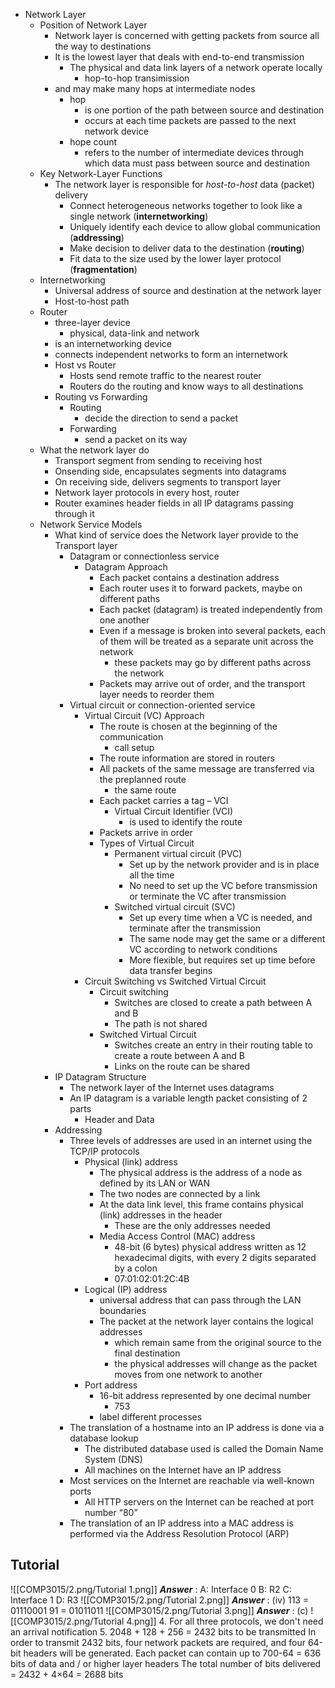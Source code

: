 - Network Layer
	- Position of Network Layer
		- Network layer is concerned with getting packets from source all the way to destinations
		- It is the lowest layer that deals with end-to-end transmission
			- The physical and data link layers of a network operate locally
				- hop-to-hop transimission
		- and may make many hops at intermediate nodes
			- hop
				- is one portion of the path between source and destination
				- occurs at each time packets are passed to the next network device
			- hope count
				- refers to the number of intermediate devices through which data must pass between source and destination
	- Key Network-Layer Functions
		- The network layer is responsible for *host-to-host* data (packet) delivery
			- Connect heterogeneous networks together to look like a single network (**internetworking**)
			- Uniquely identify each device to allow global communication (**addressing**) 
			- Make decision to deliver data to the destination (**routing**) 
			- Fit data to the size used by the lower layer protocol (**fragmentation**)
	- Internetworking
		- Universal address of source and destination at the network layer
		- Host-to-host path
	- Router
		- three-layer device
			- physical, data-link and network
		- is an internetworking device
		- connects independent networks to form an internetwork
		- Host vs Router
			- Hosts send remote traffic to the nearest router
			- Routers do the routing and know ways to all destinations
		- Routing vs Forwarding
			- Routing
				- decide the direction to send a packet
			- Forwarding
				- send a packet on its way
	- What the network layer do
		- Transport segment from sending to receiving host 
		- Onsending side, encapsulates segments into datagrams 
		- On receiving side, delivers segments to transport layer 
		- Network layer protocols in every host, router
		- Router examines header fields in all IP datagrams passing through it
	- Network Service Models
		- What kind of service does the Network layer provide to the Transport layer
			- Datagram or connectionless service
				- Datagram Approach
					- Each packet contains a destination address
					- Each router uses it to forward packets, maybe on different paths
					- Each packet (datagram) is treated independently from one another
					- Even if a message is broken into several packets, each of them will be treated as a separate unit across the network
						- these packets may go by different paths across the network
					- Packets may arrive out of order, and the transport layer needs to reorder them
			- Virtual circuit or connection-oriented service
				- Virtual Circuit (VC) Approach
					- The route is chosen at the beginning of the communication
						- call setup
					- The route information are stored in routers
					- All packets of the same message are transferred via the preplanned route
						- the same route
					- Each packet carries a tag – VCI
						- Virtual Circuit Identifier (VCI) 
							- is used to identify the route
					- Packets arrive in order
					- Types of Virtual Circuit
						- Permanent virtual circuit (PVC)
							- Set up by the network provider and is in place all the time
							- No need to set up the VC before transmission or terminate the VC after transmission
						- Switched virtual circuit (SVC)
							- Set up every time when a VC is needed, and terminate after the transmission
							- The same node may get the same or a different VC according to network conditions 
							- More flexible, but requires set up time before data transfer begins
				- Circuit Switching vs Switched Virtual Circuit
					- Circuit switching
						- Switches are closed to create a path between A and B
						- The path is not shared
					- Switched Virtual Circuit
						- Switches create an entry in their routing table to create a route between A and B
						- Links on the route can be shared
		- IP Datagram Structure
			- The network layer of the Internet uses datagrams
			- An IP datagram is a variable length packet consisting of 2 parts
				- Header and Data
		- Addressing
			- Three levels of addresses are used in an internet using the TCP/IP protocols
				- Physical (link) address
					- The physical address is the address of a node as defined by its LAN or WAN
					- The two nodes are connected by a link
					- At the data link level, this frame contains physical (link) addresses in the header
						- These are the only addresses needed
					-  Media Access Control (MAC) address
						- 48-bit (6 bytes) physical address written as 12 hexadecimal digits, with every 2 digits separated by a colon
						- 07:01:02:01:2C:4B
				- Logical (IP) address
					- universal address that can pass through the LAN boundaries
					- The packet at the network layer contains the logical addresses
						- which remain same from the original source to the final destination
						- the physical addresses will change as the packet moves from one network to another
				- Port address
					- 16-bit address represented by one decimal number
						- 753
					- label different processes
			- The translation of a hostname into an IP address is done via a database lookup
				- The distributed database used is called the Domain Name System (DNS)
				- All machines on the Internet have an IP address
			- Most services on the Internet are reachable via well-known ports
				- All HTTP servers on the Internet can be reached at port number “80”
			- The translation of an IP address into a MAC address is performed via the Address Resolution Protocol (ARP)
## **Tutorial**
![[COMP3015/2.png/Tutorial 1.png]]
***Answer*** : 
A: Interface 0
B: R2
C: Interface 1
D: R3
![[COMP3015/2.png/Tutorial 2.png]]
***Answer*** : (iv)
113 = 01110001
91 = 01011011
![[COMP3015/2.png/Tutorial 3.png]]
***Answer*** : 
 (c)
![[COMP3015/2.png/Tutorial 4.png]]
4. For all three protocols, we don't need an arrival notification
5. 2048 + 128 + 256 = 2432 bits to be transmitted
	In order to transmit 2432 bits, four network packets are required, and four 64-bit headers will be generated.
	Each packet can contain up to 700-64 = 636 bits of data and / or higher layer headers
	The total number of bits delivered = 2432 + 4×64 = 2688 bits
